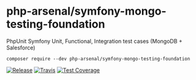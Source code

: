 # php-arsenal/symfony-mongo-testing-foundation

PhpUnit Symfony Unit, Functional, Integration test cases (MongoDB + Salesforce) 

`composer require --dev php-arsenal/symfony-mongo-testing-foundation`

[![Release](https://img.shields.io/github/v/release/php-arsenal/symfony-mongo-testing-foundation)](https://github.com/php-arsenal/symfony-mongo-testing-foundation/releases)
[![Travis](https://img.shields.io/travis/php-arsenal/symfony-mongo-testing-foundation)](https://travis-ci.org/php-arsenal/symfony-mongo-testing-foundation)
[![Test Coverage](https://img.shields.io/codeclimate/coverage/php-arsenal/symfony-mongo-testing-foundation)](https://codeclimate.com/github/php-arsenal/symfony-mongo-testing-foundation)
